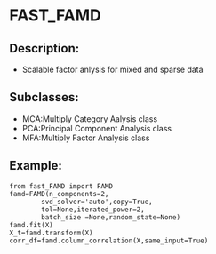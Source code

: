 
# FAST_FAMD #
## Description: ##
- Scalable factor anlysis for mixed and sparse data


## Subclasses: ##
- MCA:Multiply Category Aalysis class
- PCA:Principal Component Analysis class
- MFA:Multiply Factor Analysis class



## Example: ##
    from fast_FAMD import FAMD
	famd=FAMD(n_components=2,
			svd_solver='auto',copy=True,
         	tol=None,iterated_power=2,
			batch_size =None,random_state=None)
	famd.fit(X)
	X_t=famd.transform(X)
	corr_df=famd.column_correlation(X,same_input=True)



